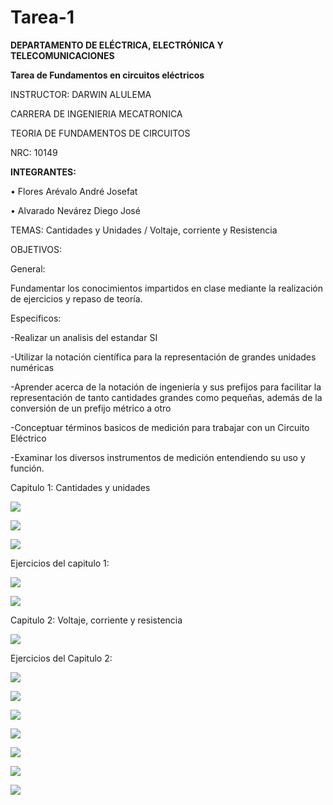 # Tarea-1
**DEPARTAMENTO DE ELÉCTRICA, ELECTRÓNICA Y TELECOMUNICACIONES**

**Tarea de Fundamentos en circuitos eléctricos**

INSTRUCTOR: DARWIN ALULEMA

CARRERA DE INGENIERIA MECATRONICA

TEORIA DE FUNDAMENTOS DE CIRCUITOS

NRC: 10149

**INTEGRANTES:**

• Flores Arévalo André Josefat

• Alvarado Nevárez Diego José

TEMAS: Cantidades y Unidades / Voltaje, corriente y Resistencia

OBJETIVOS:

General:

Fundamentar los conocimientos impartidos en clase mediante la realización de ejercicios y repaso de teoría.

Especificos:

-Realizar un analisis del estandar SI

-Utilizar la notación científica para la representación de grandes unidades numéricas

-Aprender acerca de la notación de ingeniería y sus prefijos para facilitar la representación de tanto cantidades grandes como pequeñas, además de la conversión de un prefijo métrico a otro

-Conceptuar términos basicos de medición para trabajar con un Circuito Eléctrico

-Examinar los diversos instrumentos de medición entendiendo su uso y función.

Capitulo 1: Cantidades y unidades

![](https://github.com/diego333jose/Tarea-1/blob/main/Imagenes/SI.png)

![](https://github.com/diego333jose/Tarea-1/blob/main/Imagenes/Notacion%20Cientifica.png)

![](https://github.com/diego333jose/Tarea-1/blob/main/Imagenes/Unidades%20metricas.png)

Ejercicios del capitulo 1:

![](https://github.com/diego333jose/Tarea-1/blob/main/Imagenes/SECCION%201%20DIEGO%20ALVARADO_page-0001.jpg)

![](https://github.com/diego333jose/Tarea-1/blob/main/Imagenes/SECCION%201%20DIEGO%20ALVARADO_page-0002.jpg)

Capitulo 2: Voltaje, corriente y resistencia

![](https://github.com/diego333jose/Tarea-1/blob/main/Imagenes/Untitled.jpg)

Ejercicios del Capitulo 2:

![](https://github.com/diego333jose/Tarea-1/blob/main/Imagenes/SECCION%202%20ANDRE%20FLORES_page-0001.jpg)

![](https://github.com/diego333jose/Tarea-1/blob/main/Imagenes/SECCION%202%20ANDRE%20FLORES_page-0002.jpg)

![](https://github.com/diego333jose/Tarea-1/blob/main/Imagenes/SECCION%202%20ANDRE%20FLORES_page-0003.jpg)

![](https://github.com/diego333jose/Tarea-1/blob/main/Imagenes/SECCION%202%20ANDRE%20FLORES_page-0004.jpg)

![](https://github.com/diego333jose/Tarea-1/blob/main/Imagenes/SECCION%202%20ANDRE%20FLORES_page-0005.jpg)

![](https://github.com/diego333jose/Tarea-1/blob/main/Imagenes/SECCION%202%20ANDRE%20FLORES_page-0006.jpg)

![](https://github.com/diego333jose/Tarea-1/blob/main/Imagenes/SECCION%202%20ANDRE%20FLORES_page-0007.jpg)
